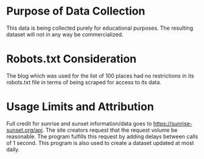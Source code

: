 # Purpose of Data Collection

This data is being collected purely for educational purposes. The resulting dataset will not in any way be commercialized.

# Robots.txt Consideration

The blog which was used for the list of 100 places had no restrictions in its robots.txt file in terms of being scraped for access to its data.

# Usage Limits and Attribution

Full credit for sunrise and sunset information/data goes to https://sunrise-sunset.org/api. The site creators request that the request volume be reasonable. The program fulfills this request by adding delays between calls of 1 second. This program is also used to create a dataset updated at most daily.
